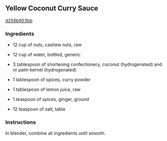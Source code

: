 ## Yellow Coconut Curry Sauce

[d256b953bb](http://www.food.com/recipe/yellow-coconut-curry-sauce-509531)

### Ingredients

 - 12 cup of nuts, cashew nuts, raw

 - 12 cup of water, bottled, generic

 - 3 tablespoon of shortening confectionery, coconut (hydrogenated) and or palm kernel (hydrogenated)

 - 1 tablespoon of spices, curry powder

 - 1 tablespoon of lemon juice, raw

 - 1 teaspoon of spices, ginger, ground

 - 12 teaspoon of salt, table

### Instructions

In blender, combine all ingredients until smooth.